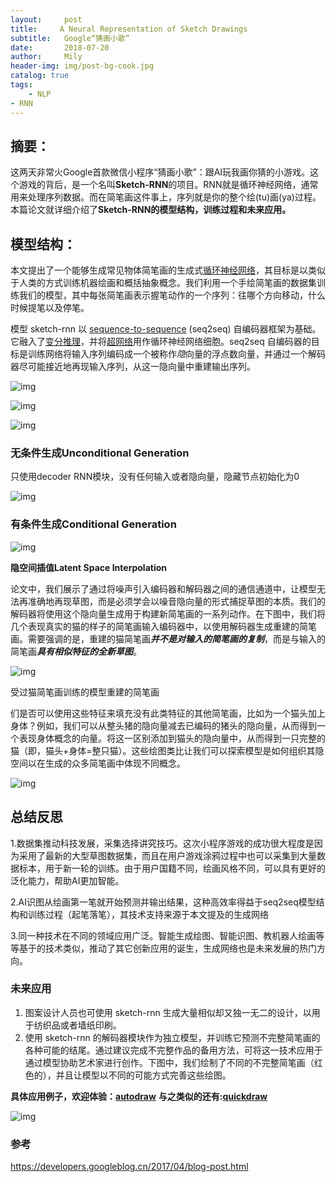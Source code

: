 ```yaml
---
layout:     post
title:     A Neural Representation of Sketch Drawings
subtitle:   Google“猜画小歌”
date:       2018-07-20
author:     Mily
header-img: img/post-bg-cook.jpg
catalog: true
tags:
    - NLP
- RNN
---
```


## **摘要：**

这两天非常火Google首款微信小程序“猜画小歌”：跟AI玩我画你猜的小游戏。这个游戏的背后，是一个名叫**Sketch-RNN**的项目。RNN就是循环神经网络，通常用来处理序列数据。而在简笔画这件事上，序列就是你的整个绘(tu)画(ya)过程。本篇论文就详细介绍了**Sketch-RNN的模型结构，训练过程和未来应用。**

## **模型结构：**

本文提出了一个能够生成常见物体简笔画的生成式[循环神经网络](https://en.wikipedia.org/wiki/Recurrent_neural_network)，其目标是以类似于人类的方式训练机器绘画和概括抽象概念。我们利用一个手绘简笔画的数据集训练我们的模型，其中每张简笔画表示握笔动作的一个序列：往哪个方向移动，什么时候提笔以及停笔。

模型 sketch-rnn 以 [sequence-to-sequence](https://research.google.com/pubs/pub43155.html) (seq2seq) 自编码器框架为基础。它融入了[变分推理](https://research.googleblog.com/2014/12/advances-in-variational-inference.html)，并将[超网络](https://research.google.com/pubs/pub45823.html)用作循环神经网络细胞。seq2seq 自编码器的目标是训练网络将输入序列编码成一个被称作*隐*向量的浮点数向量，并通过一个解码器尽可能接近地再现输入序列，从这一隐向量中重建输出序列。

![img](https://note.youdao.com/ynoteshare1/images/replace-img.png)



![img](https://note.youdao.com/ynoteshare1/images/replace-img.png)



![img](https://note.youdao.com/ynoteshare1/images/replace-img.png)

### **无条件生成Unconditional Generation**

只使用decoder RNN模块，没有任何输入或者隐向量，隐藏节点初始化为0

![img](https://note.youdao.com/ynoteshare1/images/replace-img.png)

### **有条件生成Conditional Generation**

![img](https://note.youdao.com/ynoteshare1/images/replace-img.png)

**隐空间插值Latent Space Interpolation**

论文中，我们展示了通过将噪声引入编码器和解码器之间的通信通道中，让模型无法再准确地再现草图，而是必须学会以噪音隐向量的形式捕捉草图的本质。我们的解码器将使用这个隐向量生成用于构建新简笔画的一系列动作。在下图中，我们将几个表现真实的猫的样子的简笔画输入编码器中，以使用解码器生成重建的简笔画。需要强调的是，重建的猫简笔画***并不是对输入的简笔画的复制***，而是与输入的简笔画***具有相似特征的全新草图***。

![img](https://note.youdao.com/ynoteshare1/images/replace-img.png)

受过猫简笔画训练的模型重建的简笔画

们是否可以使用这些特征来填充没有此类特征的其他简笔画，比如为一个猫头加上身体？例如，我们可以从整头猪的隐向量减去已编码的猪头的隐向量，从而得到一个表现身体概念的向量。将这一区别添加到猫头的隐向量中，从而得到一只完整的猫（即，猫头+身体=整只猫）。这些绘图类比让我们可以探索模型是如何组织其隐空间以在生成的众多简笔画中体现不同概念。

![img](https://note.youdao.com/ynoteshare1/images/replace-img.png)

## **总结反思**

1.数据集推动科技发展，采集选择讲究技巧。这次小程序游戏的成功很大程度是因为采用了最新的大型草图数据集，而且在用户游戏涂鸦过程中也可以采集到大量数据标本，用于新一轮的训练。由于用户国籍不同，绘画风格不同，可以具有更好的泛化能力，帮助AI更加智能。

2.AI识图从绘画第一笔就开始预测并输出结果，这种高效率得益于seq2seq模型结构和训练过程（起笔落笔），其技术支持来源于本文提及的生成网络

3.同一种技术在不同的领域应用广泛。智能生成绘图、智能识图、教机器人绘画等等基于的技术类似，推动了其它创新应用的诞生，生成网络也是未来发展的热门方向。

### **未来应用**

1. 图案设计人员也可使用 sketch-rnn 生成大量相似却又独一无二的设计，以用于纺织品或者墙纸印刷。
2. 使用 sketch-rnn 的解码器模块作为独立模型，并训练它预测不完整简笔画的各种可能的结尾。通过建议完成不完整作品的备用方法，可将这一技术应用于通过模型协助艺术家进行创作。下图中，我们绘制了不同的不完整简笔画（红色的），并且让模型以不同的可能方式完善这些绘图。

**具体应用例子，欢迎体验：**[**autodraw**](https://www.autodraw.com/)    **与之类似的还有:**[**quickdraw**](https://quickdraw.withgoogle.com/)

![img](https://note.youdao.com/ynoteshare1/images/replace-img.png)



### 参考

<https://developers.googleblog.cn/2017/04/blog-post.html>